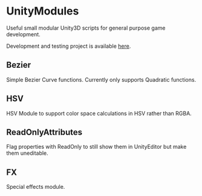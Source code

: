 # UnityModules

Useful small modular Unity3D scripts for general purpose game development.

Development and testing project is available [here](https://github.com/HatiEth/UnityModulesDev).

## Bezier

Simple Bezier Curve functions.
Currently only supports Quadratic functions.

## HSV

HSV Module to support color space calculations in HSV rather than RGBA.


## ReadOnlyAttributes

Flag properties with ReadOnly to still show them in UnityEditor but make them uneditable.

## FX

Special effects module.





